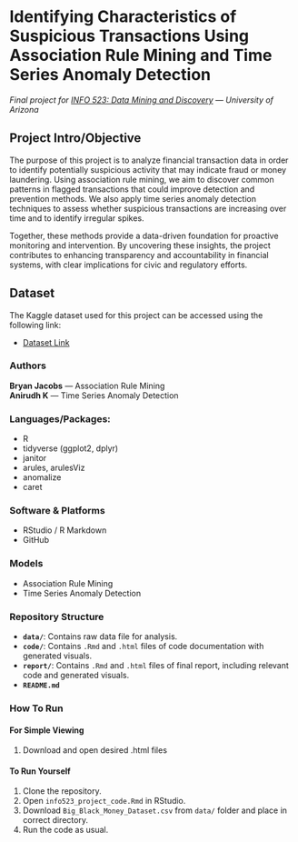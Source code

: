 # Identifying Characteristics of Suspicious Transactions Using Association Rule Mining and Time Series Anomaly Detection
*Final project for [INFO 523: Data Mining and Discovery](https://infosci.arizona.edu/course/info-523-data-mining-and-discovery) — University of Arizona*
  
  
## Project Intro/Objective
The purpose of this project is to analyze financial transaction data in order to identify potentially suspicious activity that may indicate fraud or money laundering. Using association rule mining, we aim to discover common patterns in flagged transactions that could improve detection and prevention methods. We also apply time series anomaly detection techniques to assess whether suspicious transactions are increasing over time and to identify irregular spikes. 

Together, these methods provide a data-driven foundation for proactive monitoring and intervention. By uncovering these insights, the project contributes to enhancing transparency and accountability in financial systems, with clear implications for civic and regulatory efforts.
  
  
## Dataset
The Kaggle dataset used for this project can be accessed using the following link:
- [Dataset Link](https://www.kaggle.com/datasets/waqi786/global-black-money-transactions-dataset)
  
  
### Authors
**Bryan Jacobs** — Association Rule Mining  
**Anirudh K** — Time Series Anomaly Detection
  
  
### Languages/Packages:
* R
 * tidyverse (ggplot2, dplyr)
 * janitor
 * arules, arulesViz
 * anomalize
 * caret
  
  
### Software & Platforms
* RStudio / R Markdown
* GitHub


### Models
* Association Rule Mining
* Time Series Anomaly Detection
  
  
### Repository Structure
- **`data/`**: Contains raw data file for analysis.
- **`code/`**: Contains `.Rmd` and `.html` files of code documentation with generated visuals.
- **`report/`**: Contains `.Rmd` and `.html` files of final report, including relevant code and generated visuals.
- **`README.md`**
  
  
### How To Run
#### For Simple Viewing
1. Download and open desired .html files

#### To Run Yourself
1. Clone the repository.
2. Open `info523_project_code.Rmd` in RStudio.
3. Download `Big_Black_Money_Dataset.csv` from `data/` folder and place in correct directory.
4. Run the code as usual.
